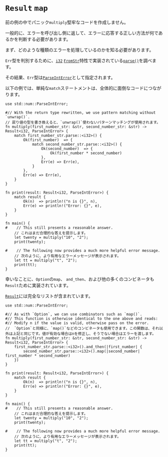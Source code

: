 # <!--`map` for `Result`--> `Result` `map`

<!--Panicking in the previous example's `multiply` does not make for robust code.-->
前の例の中でパニック`multiply`堅牢なコードを作成しません。
<!--Generally, we want to return the error to the caller so it can decide what is the right way to respond to errors.-->
一般的に、エラーを呼び出し側に返して、エラーに応答する正しい方法が何であるかを判断する必要があります。

<!--We first need to know what kind of error type we are dealing with.-->
まず、どのような種類のエラーを処理しているのかを知る必要があります。
<!--To determine the `Err` type, we look to [`parse()`][parse], which is implemented with the [`FromStr`][from_str] trait for [`i32`][i32].-->
`Err`型を判別するために、[`i32`][i32] [`FromStr`][from_str]特性で実装されている[`parse()`][parse]を調べます。
<!--As a result, the `Err` type is specified as [`ParseIntError`][parse_int_error].-->
その結果、`Err`型は[`ParseIntError`][parse_int_error]として指定されます。

<!--In the example below, the straightforward `match` statement leads to code that is overall more cumbersome.-->
以下の例では、単純な`match`ステートメントは、全体的に面倒なコードにつながります。

```rust,editable
use std::num::ParseIntError;

#// With the return type rewritten, we use pattern matching without `unwrap()`.
// 戻り値の型を書き換えると、`unwrap()`使わないパターンマッチングが使用されます。
fn multiply(first_number_str: &str, second_number_str: &str) -> Result<i32, ParseIntError> {
    match first_number_str.parse::<i32>() {
        Ok(first_number)  => {
            match second_number_str.parse::<i32>() {
                Ok(second_number)  => {
                    Ok(first_number * second_number)
                },
                Err(e) => Err(e),
            }
        },
        Err(e) => Err(e),
    }
}

fn print(result: Result<i32, ParseIntError>) {
    match result {
        Ok(n)  => println!("n is {}", n),
        Err(e) => println!("Error: {}", e),
    }
}

fn main() {
#    // This still presents a reasonable answer.
    // これはまだ合理的な答えを提示します。
    let twenty = multiply("10", "2");
    print(twenty);

#    // The following now provides a much more helpful error message.
    // 次のように、より有用なエラーメッセージが表示されます。
    let tt = multiply("t", "2");
    print(tt);
}
```

<!--Luckily, `Option` 's `map`, `and_then`, and many other combinators are also implemented for `Result`.-->
幸いなことに、`Option`の`map`、 `and_then`、および他の多くのコンビネータも`Result`ために実装されています。
<!--[`Result`][result] contains a complete listing.-->
[`Result`][result]には完全なリストが含まれています。

```rust,editable
use std::num::ParseIntError;

#// As with `Option`, we can use combinators such as `map()`.
#// This function is otherwise identical to the one above and reads:
#// Modify n if the value is valid, otherwise pass on the error.
//  `Option`と同様に、`map()`などのコンビネータも使用できます。この関数は、それ以外は上記と同じです。値が有効な場合はnを修正し、そうでない場合はエラーを渡します。
fn multiply(first_number_str: &str, second_number_str: &str) -> Result<i32, ParseIntError> {
    first_number_str.parse::<i32>().and_then(|first_number| {
        second_number_str.parse::<i32>().map(|second_number| first_number * second_number)
    })
}

fn print(result: Result<i32, ParseIntError>) {
    match result {
        Ok(n)  => println!("n is {}", n),
        Err(e) => println!("Error: {}", e),
    }
}

fn main() {
#    // This still presents a reasonable answer.
    // これはまだ合理的な答えを提示します。
    let twenty = multiply("10", "2");
    print(twenty);

#    // The following now provides a much more helpful error message.
    // 次のように、より有用なエラーメッセージが表示されます。
    let tt = multiply("t", "2");
    print(tt);
}
```

<!--[parse]: https://doc.rust-lang.org/std/primitive.str.html#method.parse
 [from_str]: https://doc.rust-lang.org/std/str/trait.FromStr.html
 [i32]: https://doc.rust-lang.org/std/primitive.i32.html
 [parse_int_error]: https://doc.rust-lang.org/std/num/struct.ParseIntError.html
 [result]: https://doc.rust-lang.org/std/result/enum.Result.html
-->
[parse]: https://doc.rust-lang.org/std/primitive.str.html#method.parse
 [from_str]: https://doc.rust-lang.org/std/str/trait.FromStr.html
 [i32]: https://doc.rust-lang.org/std/primitive.i32.html
 [parse_int_error]: https://doc.rust-lang.org/std/num/struct.ParseIntError.html
 [result]: https://doc.rust-lang.org/std/result/enum.Result.html


